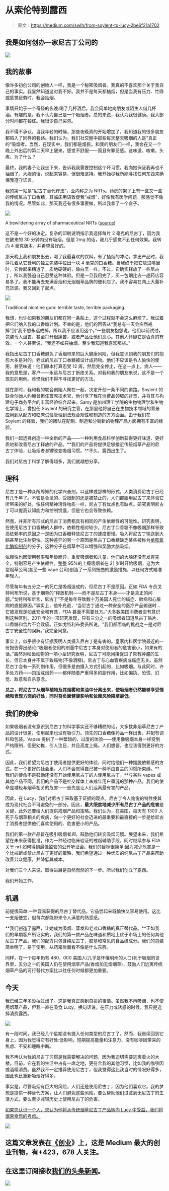 # 从索伦特到露西

> 原文：<https://medium.com/swlh/from-soylent-to-lucy-2be6f21a1702>

## **我是如何创办一家尼古丁公司的**

![](img/2ca01ce2bf6014e5016b3dbd5778eaae.png)

## **我的故事**

像许多初创公司的创始人一样，我是一个秘密吸烟者。我真的不喜欢那个关于我自己的事实。我显然知道这对我不好。我并不是每天都抽烟，但是当我有压力、忙碌或感觉疲劳时，我会抽烟。

事情开始于一个奇怪的夜晚:喝了几杯酒后，我会简单地向朋友或陌生人借几杯酒。有趣的是，我不认为自己是一个吸烟者。总的来说，我认为我很健康。我大部分时间都在锻炼。我很少自己买包。

我不得不承认，当我年轻的时候，那些夜晚真的开始增加了。我知道我的很多朋友都陷入了同样的套路。我们认为，我们社交圈中那些每天整天吸烟的人是“真正的”吸烟者。当然，在现实中，我们都是烟民。和我的朋友们一样，我会在又一个晚上外出后的第二天早上醒来，感觉不舒服——而且有罪恶感。这味道。咳嗽。头疼。为了什么？

最终，我的妻子让我坐下来，告诉我我需要控制这个坏习惯。我向她保证我再也不抽烟了。大胆的话，说起来容易，但很难坚持。我开始尽我所能寻找任何东西来确保我遵守诺言。

我的第一站是“尼古丁替代疗法”，业内称之为 NRTs。药房的架子上有一盒又一盒的传统尼古丁口香糖，其临床用语敦促我“戒烟”，好像我有医学问题。那感觉不像我的情况。尽管如此，那天我还有很多事要做，所以我拿了一个盒子。

![](img/fbb052928f58adf5b7ddf58e169ecccb.png)

A bewildering array of pharmaceutical NRTs ([source](https://countertobacco.org/media-gallery/store-image-maps/pharmacies/))

这不是一个好的决定。复杂的印刷说明指示我选择每片 2 毫克的尼古丁，因为我在醒来的 30 分钟内没有吸烟。但是 2mg 的话，我几乎感觉不到任何效果。我转向 4 毫克版本，并希望最好的。

那天晚上我和朋友出去，喝了我最喜欢的饮料，有了抽烟的冲动。拿出产品时，我挣扎着从它锋利的独立包装中拉出一块 4 毫克的口香糖。当我终于把它放进嘴里时，它尝起来糟透了，质地硬硬的，像白垩一样。不过，它确实释放了一些尼古丁，所以我强迫自己忍受这种体验。但是一旦我用完了，买一包烟比去一趟药店容易多了。我不能再去充满香烟和无烟烟草品牌的便利店了。我不容易在网上大量补充货源。我又回到了起点。

![](img/2692501b4c650e805f377324bdda86b9.png)

Traditional nicotine gum: terrible taste, terrible packaging.

我想，也许如果我的朋友们都在同一条船上，这个过程就不会这么麻烦了。我试着把它们纳入我的口香糖计划。不幸的是，他们的回答从“我总有一天会突然戒掉”到“我不想永远戒掉，所以我不应该用这个。”一些朋友抱怨说，他们以前试过，包装令人沮丧，甚至打开很痛苦，或者产品让他们恶心。其他人怀疑它是否真的有效。一个人甚至说，“我还不如只抽烟。至少我知道我喜欢那些。”

我指出尼古丁口香糖避免了香烟带来的巨大健康风险，但我意识到我的朋友们的抱怨大多是对的。老式的尼古丁口香糖被设计成药物。他们不应该是令人愉快的使用，甚至味道！他们原本打算忍受 12 周，然后完全停止，在这一点上，病人——我的意思是，客户——永远与尼古丁断绝关系。对我和我的朋友来说，这不是一个现实的用例。难怪我们不得不寻找更好的方法。

就在那时，我和我的联合创始人聚在一起，决定开创一条不同的道路。Soylent 的联合创始人约翰曾担任首席技术官，他分享了我在消费品领域的背景，并将其与构建电子商务平台的丰富经验结合起来。Samy 是加州理工学院的生物物理学和生物化学博士，曾担任 Soylent 的研究主管，在那里他将自己在生物技术领域的背景应用到从配方和临床试验管理到法规合规性和制造的方方面面。由于我们在 Soylent 的经验，我们的团队在配制、制造和分销新的物理产品方面拥有丰富的经验。

我们一起选择创造一种全新的产品——一种利用食品科学创新获得更好味道、更好质地和改善尼古丁释放的产品。**我们的产品将提供足够接近传统烟草产品的尼古丁体验，让吸烟者*想要*改变吸烟习惯。**不久，露西出生了。

我们对尼古丁科学了解得越多，我们就越想分享。

## **理科**

尼古丁是一种众所周知的化学兴奋剂。以这样或那样的形式，人类消费尼古丁已经有几千年了。不管是合法的、受限制的还是被禁止的，人们都服用尼古丁来体验它所带来的好处。像任何精神活性物质一样，尼古丁有优点也有缺点。研究表明尼古丁可以提高认知能力和控制饥饿，但是它也会导致依赖。

然而，并非所有形式的尼古丁消费都具有相同的产生依赖性的可能性。研究表明，在使用尼古丁口香糖的人群中，依赖性相对较少。尼古丁口香糖不像吸烟那样导致高依赖率的原因之一是因为口香糖释放尼古丁的速度更慢。吸入将尼古丁输送到大脑甚至比注射更快。这种差异的另一个原因是尼古丁口香糖缺乏某些被称为[单胺氧化酶抑制剂](https://www.ncbi.nlm.nih.gov/pmc/articles/PMC3685473/)的分子，这种分子在烟草中可以增强和奖励大脑吸烟。

依赖性也因使用频率和年龄而异。重度吸烟者和儿童，他们的大脑还没有发育完全，特别容易产生依赖性。整整 95%的上瘾吸烟者在 21 岁时开始吸烟，这为大型烟草公司(甚至一些 vape 公司)创造了一系列扭曲的激励措施，以任何方式瞄准年轻人。

尽管每年有五分之一的死亡是吸烟造成的，但尼古丁不是原因。正如 FDA 专员戈特利布所说，基于烟草的“释放机制——而不是尼古丁本身——才是真正的问题。”戈特利布断言，尼古丁“不是每年导致数十万美国人死亡的癌症、肺病和心脏病的直接原因。”事实上，他补充道，“当尼古丁通过一种安全的医疗产品输送时…它被发现是如此安全和有效，FDA 甚至不需要处方。”大多数美国消费者没有意识到这种区别。2011 年的一项研究发现，只有三分之一的吸烟者知道尼古丁贴片、口香糖和含片不会致癌。正如戈特利布委员所说，“我们都面临的挑战之一是对尼古丁安全性的误解。”我完全同意。

事实上，似乎很少有证据表明人类摄入尼古丁是有害的。皇家内科医学院最近的一份报告得出结论:“吸烟者使用的剂量中尼古丁本身对使用者的危害很小，如果有的话。”虽然对啮齿动物的一项小型研究表明，尼古丁可能间接促进了原有肿瘤的生长，但它本身并不属于致癌物(不像酒精)。尼古丁与心血管疾病或癌症无关。虽然尼古丁会有一系列副作用，但很多是由摄入方式引起的，比如吸烟。与此同时，许多处方药——[包括](https://www.rxlist.com/chantix-side-effects-drug-center.htm#overview)戒烟药——都伴随着严重得多的副作用，比如偏执、恐慌、幻觉、敌意和自杀意念。

**总之，将尼古丁从烟草植物及其烟雾和焦油中分离出来，使吸烟者仍然能够享受情绪和表现方面的好处，同时将负面健康影响和依赖风险降至最低。**

## **我们的使命**

如果吸烟者没有意识到尼古丁的科学事实还不够糟糕的话，大多数非烟草尼古丁产品的设计很差，使用起来也没有吸引力。领先的口香糖像药品一样出售，并配有调料和包装。Vapes 提供了一种繁琐的，过度的体验——使用像吸烟本身一样受到严格限制，但更幼稚，引人注目，并且高度上瘾。人们想要，也应该得到更好的方式。

因此，我们希望为尼古丁使用者提供更好的体验，同时给他们一种摆脱依赖感的方式。在一个更好的社会里，人们不会觉得自己被一种不由自主的习惯所束缚。**我们的使命不是鼓励还没有开始使用尼古丁的人使用尼古丁。**与某些 vapes 或其他产品不同，我们的产品不是社交媒体上未成年用户垂涎的那种产品。我们的使命是减轻与烟草相关的危害——首先是让人们远离最有害的产品。

因此，在 Lucy，我们对尼古丁采取基于证据的观点。尼古丁令人愉悦的特性使其成为现代社会不可避免的一部分。因此，**最大限度地减少所有尼古丁产品的危害**是关键，此外还要给人们提供戒烟产品和策略。我们认为，在美国，每天有 1300 人死于与烟草相关的疾病，向一个更好的社会迈进的最重要和最直接的一步是给尼古丁消费者提供他们喜欢使用的、危害更小的产品。

我们的第一款产品旨在吸引吸烟者*和*，鼓励他们转变吸烟习惯。展望未来，我们希望在未来获得批准，作为一种经过临床验证的戒烟辅助手段，同时继续参与 FDA 关于 nrt 如何得到最佳监管的公开听证会。我们的目标很简单:因为减少危害是一个比戒断或禁止尼古丁更好的策略，我们希望通过一种优质的纯尼古丁产品来帮助改善公众健康，并降低其成本。

对我们三个人来说，取得进展是自然而然的下一步。所以我们创立了露西。

我们开始工作。

## **机遇**

前提很简单:一种容易获得的尼古丁替代品，它品尝起来既愉快又容易使用。这比一支烟便宜，但每次都能带来令人满意的熟悉感。

**我们创造了露西，让她成为吸烟、蒸发和老式口香糖的真正替代品。**正如我们的早期客户所证实的，我们的第一款产品在味道和质地上优于市场上的任何其他尼古丁产品。我们的配方只包含纯尼古丁、胶基和常见的食品级成分。我们的包装简单明了，易于使用，从药箱后面看不像是什么东西。

同样，在一个每年仍有 480，000 美国人(几乎是怀俄明州的人口)死于吸烟的世界里，五分之一的美国人仍在使用烟草产品(香烟加无烟烟草)，鼓励人们远离传统烟草产品的可行替代方案比以往任何时候都更加重要。

## **今天**

我已经三年多没抽过烟了。这是我真正感到自豪的事情。虽然我不再吸烟，也不使用烟草产品，但我一直在吸食 Lucy。换句话说，在压力或诱惑的时候，我只是选择消费露西。

![](img/056ea7de6a5a8c615cd637a897e948cd.png)

有一段时间，我已经几个星期没有摄入任何类型的尼古丁了。然而，我继续回到它身上，因为我觉得它有好处:低影响，短期提高能量和注意力，没有咖啡因带来的焦虑、不安和睡眠中断。

我不再认为我的尼古丁习惯是我需要解决的问题，因为我迫切需要逃离着火的大楼。目前，它在我的生活中占有一席之地，更符合我的其他习惯，比如我的咖啡因或酒精消费。虽然我不一定推荐使用尼古丁，但我觉得这比我当时的情况好得多，因此也比重新吸烟好得多。

事实是，尽管吸烟有巨大的风险，人们还是使用尼古丁，因为他们喜欢它。我的梦想是提供一种替代方案，让人们避免这些风险，要么帮助他们过渡到无尼古丁的生活方式，要么至少减轻历史上使用尼古丁的危害。

[如果您认识一个人，您认为他将从传统烟草尼古丁产品转向 Lucy 中受益，我们将很荣幸您的考虑。](http://lucy.co)

[![](img/308a8d84fb9b2fab43d66c117fcc4bb4.png)](https://medium.com/swlh)

## 这篇文章发表在[《创业](https://medium.com/swlh)》上，这是 Medium 最大的创业刊物，有+423，678 人关注。

## 在这里订阅接收[我们的头条新闻](https://growthsupply.com/the-startup-newsletter/)。

[![](img/b0164736ea17a63403e660de5dedf91a.png)](https://medium.com/swlh)